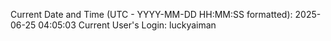Current Date and Time (UTC - YYYY-MM-DD HH:MM:SS formatted): 2025-06-25 04:05:03
Current User's Login: luckyaiman
